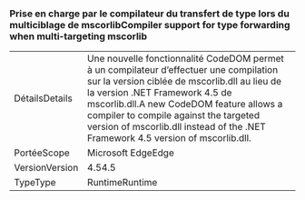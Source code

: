 ### <a name="compiler-support-for-type-forwarding-when-multi-targeting-mscorlib"></a><span data-ttu-id="187e0-101">Prise en charge par le compilateur du transfert de type lors du multiciblage de mscorlib</span><span class="sxs-lookup"><span data-stu-id="187e0-101">Compiler support for type forwarding when multi-targeting mscorlib</span></span>

|   |   |
|---|---|
|<span data-ttu-id="187e0-102">Détails</span><span class="sxs-lookup"><span data-stu-id="187e0-102">Details</span></span>|<span data-ttu-id="187e0-103">Une nouvelle fonctionnalité CodeDOM permet à un compilateur d’effectuer une compilation sur la version ciblée de mscorlib.dll au lieu de la version .NET Framework 4.5 de mscorlib.dll.</span><span class="sxs-lookup"><span data-stu-id="187e0-103">A new CodeDOM feature allows a compiler to compile against the targeted version of mscorlib.dll instead of the .NET Framework 4.5 version of mscorlib.dll.</span></span>|
|<span data-ttu-id="187e0-104">Portée</span><span class="sxs-lookup"><span data-stu-id="187e0-104">Scope</span></span>|<span data-ttu-id="187e0-105">Microsoft Edge</span><span class="sxs-lookup"><span data-stu-id="187e0-105">Edge</span></span>|
|<span data-ttu-id="187e0-106">Version</span><span class="sxs-lookup"><span data-stu-id="187e0-106">Version</span></span>|<span data-ttu-id="187e0-107">4.5</span><span class="sxs-lookup"><span data-stu-id="187e0-107">4.5</span></span>|
|<span data-ttu-id="187e0-108">Type</span><span class="sxs-lookup"><span data-stu-id="187e0-108">Type</span></span>|<span data-ttu-id="187e0-109">Runtime</span><span class="sxs-lookup"><span data-stu-id="187e0-109">Runtime</span></span>|

